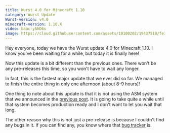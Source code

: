 ```yaml
---
title: Wurst 4.0 for Minecraft 1.10
category: Wurst Update
Wurst-version: v4.0
minecraft-version: 1.10.X
video: baac-yAhD6s
image: https://cloud.githubusercontent.com/assets/10100202/19437518/fe3a74a6-9475-11e6-93ce-6edc3b17cc12.jpg
---
```

Hey everyone, today we have the Wurst update 4.0 for Minecraft 1.10. I know you've been waiting for a while, but today it is finally here!

Now this update is a bit different than the previous ones. There won't be any pre-releases this time, so you won't have to wait any longer.

In fact, this is the fastest major update that we ever did so far. We managed to finish the entire thing in only one afternoon (about 8-9 hours)!

One thing to note about this update is that it is not using the ASM system that we announced in the [previous post](/news/2016-06-28-Sneak-Peek-Wurst-for-Minecraft-1-10/). It is going to take quite a while until that system becomes production ready and I don't want to let you wait that long.

The other reason why this is not just a pre-release is because I couldn't find any bugs in it. If you can find any, you know where that [bug tracker](/bugs/) is.
